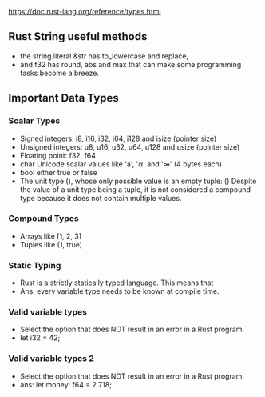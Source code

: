 https://doc.rust-lang.org/reference/types.html

## Rust String useful methods
-  the string literal &str has to_lowercase and replace, 
- and f32 has round, abs and max that can make some programming tasks become a breeze.

## Important Data Types 
### Scalar Types
- Signed integers: i8, i16, i32, i64, i128 and isize (pointer size)
- Unsigned integers: u8, u16, u32, u64, u128 and usize (pointer size)
- Floating point: f32, f64
- char Unicode scalar values like 'a', 'α' and '∞' (4 bytes each)
- bool either true or false
- The unit type (), whose only possible value is an empty tuple: ()
Despite the value of a unit type being a tuple, it is not considered a compound type because it does not contain multiple values.

### Compound Types
- Arrays like [1, 2, 3]
- Tuples like (1, true)

### Static Typing 
- Rust is a strictly statically typed language. This means that 
- Ans: every variable type needs to be known at compile time.

### Valid variable types
- Select the option that does NOT result in an error in a Rust program.
- let i32 = 42;

### Valid variable types 2
- Select the option that does NOT result in an error in a Rust program.
- ans: let money: f64 = 2.718;
